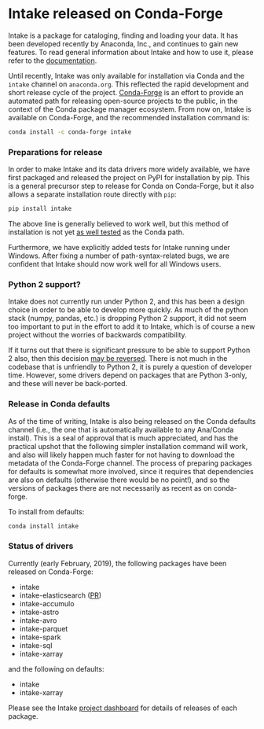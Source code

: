 # Intake released on Conda-Forge

Intake is a package for cataloging, finding and loading your data. It has been developed recently by
Anaconda, Inc., and continues to gain new features. To read  general information about
Intake and how to use it, please refer to the [documentation](https://intake.readthedocs.io/en/latest/).

Until recently, Intake was only available for installation via Conda and the `intake` channel
on `anaconda.org`. This reflected the rapid development and short release cycle of the project.
[Conda-Forge](https://conda-forge.org/) is an effort to provide an automated path for
releasing open-source projects to the public, in the context of the Conda package manager ecosystem.
From now on, Intake is available on Conda-Forge, and the recommended installation command is:

```bash
conda install -c conda-forge intake
```

### Preparations for release


In order to make Intake and its data drivers more widely available, we have first packaged and released
the project on PyPI for installation by pip. This is a general precursor step to release for Conda
on Conda-Forge, but it also allows a separate installation route directly with `pip`:

```bash
pip install intake
```

The above line is generally believed to work well, but this method of installation is not yet [as well
tested](https://github.com/ContinuumIO/intake/pull/252) as the Conda path.

Furthermore, we have explicitly added tests for Intake running under Windows. After fixing a number
of path-syntax-related bugs, we are confident that Intake should now work well for all Windows
users.

### Python 2 support?

Intake does not currently run under Python 2, and this has been a design choice in order to be able
to develop more quickly. As much of the python stack (numpy, pandas, etc.) is dropping Python 2 support,
it did not seem too important to put in the effort to add it to Intake, which is of course a new
project without the worries of backwards compatibility.

If it turns out that there is significant pressure to be able to support Python 2 also, then this decision
[may be reversed](https://github.com/ContinuumIO/intake/issues/228). 
There is not much in the codebase that is unfriendly to Python 2, it is purely a question
of developer time. However, some drivers depend on packages that are Python 3-only, and these will
never be back-ported.

### Release in Conda defaults

As of the time of writing, Intake is also being released on the Conda defaults channel (i.e., the
one that is automatically available to any Ana/Conda install). This is a seal of approval that
is much appreciated, and has the practical upshot that the following simpler installation command
will work, and also will likely happen much faster for not having to download the metadata of the 
Conda-Forge channel. The process of preparing packages for defaults is somewhat more involved, since
it requires that dependencies are also on defaults (otherwise there would be no point!), and so the versions
of packages there are not necessarily as recent as on conda-forge.

To install from defaults:

```bash
conda install intake
```

### Status of drivers

Currently (early February, 2019), the following packages have been released on Conda-Forge:

- intake
- intake-elasticsearch ([PR](https://github.com/conda-forge/staged-recipes/pull/7676))
-  intake-accumulo
-  intake-astro
-  intake-avro
-  intake-parquet
-  intake-spark
-  intake-sql
- intake-xarray

and the following on defaults:

- intake
- intake-xarray

Please see the Intake [project dashboard](https://continuumio.github.io/intake-dashboard/status.html)
for details of releases of each package.
